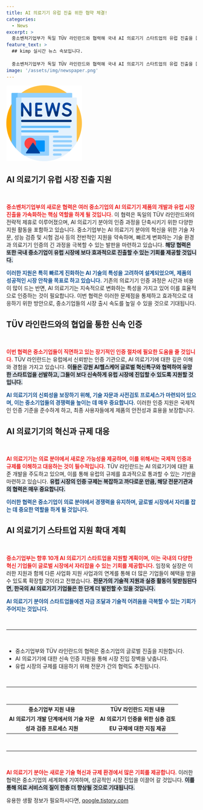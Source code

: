 ```yaml
---
title: AI 의료기기 유럽 진출 위한 협약 체결!
categories:
  - News
excerpt: >
  중소벤처기업부가 독일 TÜV 라인란드와 협력해 국내 AI 의료기기 스타트업의 유럽 진출을 돕는다. 신속 인증 및 기술 자문을 통해 중소기업의 시장 접근성이 크게 향상될 전망!
feature_text: >
  ## kimp 실시간 뉴스 속보입니다.

  중소벤처기업부가 독일 TÜV 라인란드와 협력해 국내 AI 의료기기 스타트업의 유럽 진출을 돕는다. 신속 인증 및 기술 자문을 통해 중소기업의 시장 접근성이 크게 향상될 전망!
image: '/assets/img/newspaper.png'
---
```


<p><img src="/assets/img/newspaper.png" alt="kimplant 속보" /></p>

<h2 data-ke-size="size26">AI 의료기기 유럽 시장 진출 지원</h2>

<p data-ke-size="size16">&nbsp;</p>

<p><b><span style="color: #ee2323;">중소벤처기업부의 새로운 협력은 여러 중소기업의 AI 의료기기 제품의 개발과 유럽 시장 진출을 가속화하는 핵심 역할을 하게 될 것입니다.</span></b> 이 협력은 독일의 TÜV 라인란드와의 전략적 제휴로 이루어졌으며, AI 의료기기 분야의 인증 과정을 단축시키기 위한 다양한 지원 활동을 포함하고 있습니다. 중소기업부는 AI 의료기기 분야의 혁신을 위한 기술 자문, 성능 검증 및 시험 검사 등의 전반적인 지원을 약속하며, 빠르게 변화하는 기술 환경과 의료기기 인증의 긴 과정을 극복할 수 있는 발판을 마련하고 있습니다. <b><span style="background-color: #21538527;">해당 협력은 또한 국내 중소기업이 유럽 시장에 보다 효과적으로 진출할 수 있는 기회를 제공할 것입니다.</span></b></p>

<p><b><span style="color: #1a5490;">이러한 지원은 특히 빠르게 진화하는 AI 기술의 특성을 고려하여 설계되었으며, 제품의 성공적인 시장 안착을 목표로 하고 있습니다.</span></b> 기존의 의료기기 인증 과정은 시간과 비용이 많이 드는 반면, AI 의료기기는 지속적으로 변화하는 특성을 가지고 있어 이를 효율적으로 인증하는 것이 필요합니다. 이번 협력은 이러한 문제점을 통제하고 효과적으로 대응하기 위한 방안으로, 중소기업들의 시장 출시 속도를 높일 수 있을 것으로 기대됩니다.</p>

<h2 data-ke-size="size26">TÜV 라인란드와의 협업을 통한 신속 인증</h2>

<p data-ke-size="size16">&nbsp;</p>

<p><b><span style="color: #ee2323;">이번 협력은 중소기업들이 직면하고 있는 장기적인 인증 절차에 필요한 도움을 줄 것입니다.</span></b> TÜV 라인란드는 유럽에서 신뢰받는 인증 기관으로, AI 의료기기에 대한 깊은 이해와 경험을 가지고 있습니다. <b><span style="background-color: #21538527;">이들은 강원 AI헬스케어 글로벌 혁신특구와 협력하여 유망한 스타트업을 선발하고, 그들이 보다 신속하게 유럽 시장에 진입할 수 있도록 지원할 것입니다.</span></b> </p>

<p><b><span style="color: #1a5490;">AI 의료기기의 신뢰성을 보장하기 위해, 기술 자문과 사전검토 프로세스가 마련되어 있으며, 이는 중소기업들의 경쟁력을 높이는 데 매우 중요합니다.</span></b> 이러한 인증 지원은 국제적인 인증 기준을 준수하게 하고, 최종 사용자들에게 제품의 안전성과 효용을 보장합니다.</p>

<h2 data-ke-size="size26">AI 의료기기의 혁신과 규제 대응</h2>

<p data-ke-size="size16">&nbsp;</p>

<p><b><span style="color: #ee2323;">AI 의료기기는 의료 분야에서 새로운 가능성을 제공하며, 이를 위해서는 국제적 인증과 규제를 이해하고 대응하는 것이 필수적입니다.</span></b> TÜV 라인란드는 AI 의료기기에 대한 표준 개발을 주도하고 있으며, 이를 통해 유럽의 규제를 효과적으로 통과할 수 있는 기반을 마련하고 있습니다. <b><span style="background-color: #21538527;">유럽 시장의 인증 규제는 복잡하고 까다로운 만큼, 해당 전문기관과의 협력은 매우 중요합니다.</span></b> </p>

<p><b><span style="color: #1a5490;">이러한 협력은 중소기업이 의료 분야에서 경쟁력을 유지하며, 글로벌 시장에서 자리를 잡는 데 중요한 역할을 하게 될 것입니다.</span></b></p>

<h2 data-ke-size="size26">AI 의료기기 스타트업 지원 확대 계획</h2>

<p data-ke-size="size16">&nbsp;</p>

<p><b><span style="color: #ee2323;">중소기업부는 향후 10개 AI 의료기기 스타트업을 지원할 계획이며, 이는 국내의 다양한 혁신 기업들이 글로벌 시장에서 자리잡을 수 있는 기회를 제공합니다.</span></b> 임정욱 실장은 이러한 지원과 함께 다른 사업화 지원 사업과의 연계를 통해 더 많은 기업들이 혜택을 받을 수 있도록 확장할 것이라고 전했습니다. <b><span style="background-color: #21538527;">전문가의 기술적 지원과 실증 활동이 뒷받침된다면, 한국의 AI 의료기기 기업들은 한 단계 더 발전할 수 있을 것입니다.</span></b></p>

<p><b><span style="color: #1a5490;">AI 의료기기 분야의 스타트업들에겐 자금 조달과 기술적 어려움을 극복할 수 있는 기회가 주어지는 것입니다.</span></b></p>

<p data-ke-size="size16">&nbsp;</p>

<hr />

<p data-ke-size="size16">&nbsp;</p>

<ul>
    <li>중소기업부와 TÜV 라인란드의 협력은 중소기업의 글로벌 진출을 지원합니다.</li>
    <li>AI 의료기기에 대한 신속 인증 지원을 통해 시장 진입 장벽을 낮춥니다.</li>
    <li>유럽 시장의 규제를 대응하기 위해 전문가 간의 협력도 추진됩니다.</li>
</ul>

<p data-ke-size="size16">&nbsp;</p>

<hr />

<p data-ke-size="size16">&nbsp;</p>

<table style="width: 100%; border-collapse: collapse;">
    <tr>
        <td style="text-align: center; height: 17px;"><b>중소기업부 지원 내용</b></td>
        <td style="text-align: center; height: 17px;"><b>TÜV 라인란드 지원 내용</b></td>
    </tr>
    <tr>
        <td style="text-align: center; height: 17px;"><b>AI 의료기기 개발 단계에서의 기술 자문</b></td>
        <td style="text-align: center; height: 17px;"><b>AI 의료기기 인증을 위한 심층 검토</b></td>
    </tr>
    <tr>
        <td style="text-align: center; height: 17px;"><b>성과 검증 프로세스 지원</b></td>
        <td style="text-align: center; height: 17px;"><b>EU 규제에 대한 지침 제공</b></td>
    </tr>
</table>

<p data-ke-size="size16">&nbsp;</p>

<hr />

<p data-ke-size="size16">&nbsp;</p>

<p><b><span style="color: #ee2323;">AI 의료기기 분야는 새로운 기술 혁신과 규제 환경에서 많은 기회를 제공합니다.</span></b> 이러한 협력은 중소기업의 세계화에 기여하며, 성공적인 시장 진입을 이끌어 갈 것입니다. <b><span style="background-color: #21538527;">이를 통해 의료 서비스의 질이 한층 더 향상될 것으로 기대됩니다.</span></b></p>
유용한 생활 정보가 필요하시다면, <a href="https://qoogle.tistory.com" rel="dofollow">qoogle.tistory.com</a>


